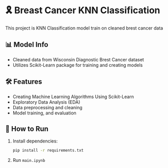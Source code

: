 # 🎗️ Breast Cancer KNN Classification
This project is KNN Classification model train on cleaned brest cancer data 

## 📊 Model Info

- Cleaned data from Wisconsin Diagnostic Brest Cancer dataset
- Utilizes Scikit-Learn package for training and creating models


## 🛠️ Features

- Creating Machine Learning Algorithms Using Scikit-Learn
- Exploratory Data Analysis (EDA)
- Data preprocessing and cleaning
- Model training, and evaluation

## 🧪 How to Run

1. Install dependencies:
   ```bash
   pip install -r requirements.txt
   
2.  Run `main.ipynb`
